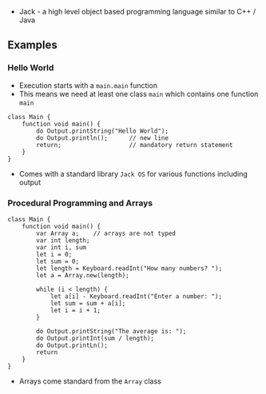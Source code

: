 - Jack - a high level object based programming language similar to C++ / Java

## Examples
### Hello World
- Execution starts with a `main.main` function
- This means we need at least one class `main` which contains one function `main`

```jack
class Main {
	function void main() {
		do Output.printString("Hello World");
		do Output.println();      // new line
		return;                   // mandatory return statement
	}
}
```

- Comes with a standard library `Jack OS` for various functions including output

### Procedural Programming and Arrays

```jack
class Main {
	function void main() {
		var Array a;    // arrays are not typed
		var int length;
		var int i, sum
		let i = 0;
		let sum = 0;
		let length = Keyboard.readInt("How many numbers? ");
		let a = Array.new(length);

		while (i < length) {
			let a[i] - Keyboard.readInt("Enter a number: ");
			let sum = sum + a[i];
			let i = i + 1;	
		}

		do Output.printString("The average is: ");
		do Output.printInt(sum / length);
		do Output.printLn();
		return
	}
}
```

- Arrays come standard from the `Array` class